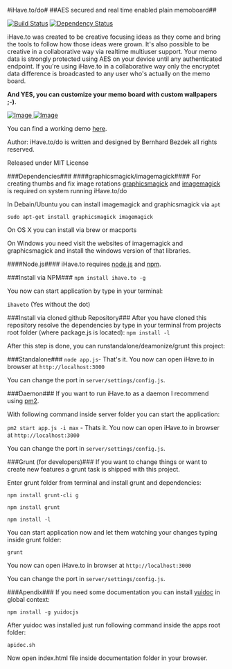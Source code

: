 #iHave.to/do#
##AES secured and real time enabled plain memoboard##

[![Build Status](https://travis-ci.org/BernhardBezdek/ihave.to.svg?branch=master)](https://travis-ci.org/BernhardBezdek/ihave.to)
[![Dependency Status](https://gemnasium.com/BernhardBezdek/ihave.to.svg)](https://gemnasium.com/BernhardBezdek/ihave.to)


iHave.to was created to be creative focusing ideas as they come and bring the tools to follow how those ideas were grown.
It's also possible to be creative in a collaborative way via realtime multiuser support.
Your memo data is strongly protected using AES on your device until any authenticated endpoint.
If you're using iHave.to in a collaborative way only the encryptet data difference is broadcasted to any user who's actually
on the memo board.

**And YES, you can customize your memo board with custom wallpapers ;-)**.

[ ![Image](http://www.ihave.to/img/media/architecture_simple.jpg "How it works") ](http://www.ihave.to/)
[ ![Image](http://www.ihave.to/img/preview/desktop/8.png "iHave.to memoboard view") ](http://www.ihave.to/)

You can find a working demo [here](http://www.ihave.to).

Author:
iHave.to/do is written and designed by Bernhard Bezdek all rights reserved.

Released under MIT License

###Dependencies###
####graphicsmagick/imagemagick####
For creating thumbs and fix image rotations [graphicsmagick](http://www.graphicsmagick.org/) and [imagemagick](http://www.imagemagick.org/script/index.php)
is required on system running iHave.to/do

In Debain/Ubuntu you can install imagemagick and graphicsmagick via ``apt``
```
sudo apt-get install graphicsmagick imagemagick
```

On OS X you can install via brew or macports

On Windows you need visit the websites of imagemagick and graphicsmagick and install the windows version of that libraries.


####Node.js####
iHave.to requires [node.js](http://nodejs.org/ "The node.js environment") and [npm](http://npmjs.org/ "Node Packaged Modules").

###Install via NPM###
``npm install ihave.to -g``

You now can start application by type in your terminal:

``ihaveto`` (Yes without the dot)


###Install via cloned github Repository###
After you have cloned this repository resolve the dependencies by type in your terminal from projects root folder (where package.js is located):
``npm install -l``

After this step is done, you can runstandalone/deamonize/grunt this project:


###Standalone###
``node app.js``- That's it. You now can open iHave.to in browser at ``http://localhost:3000``

You can change the port in ``server/settings/config.js``.


###Daemon###
If you want to run iHave.to as a daemon I recommend using [pm2](https://npmjs.org/package/pm2 "Modern CLI process manager for Node apps with a builtin load-balancer").

With following command inside server folder you can start the application:

``pm2 start app.js -i max`` - Thats it. You now can open iHave.to in browser at ``http://localhost:3000``

You can change the port in ``server/settings/config.js``.
 
###Grunt (for developers)###
If you want to change things or want to create new features a grunt task is shipped with this project.

Enter grunt folder from terminal and install grunt and dependencies:

``npm install grunt-cli g``

``npm install grunt``

``npm install -l``

You can start application now and let them watching your changes typing inside grunt folder:

``grunt``

You now can open iHave.to in browser at ``http://localhost:3000``

You can change the port in ``server/settings/config.js``.


###Apendix###
If you need some documentation you can install [yuidoc](http://npmjs.org/package/yuidocjs) in global context:

``npm install -g yuidocjs``

After yuidoc was installed just run following command inside the apps root folder:

``apidoc.sh``

Now open index.html file inside documentation folder in your browser.
